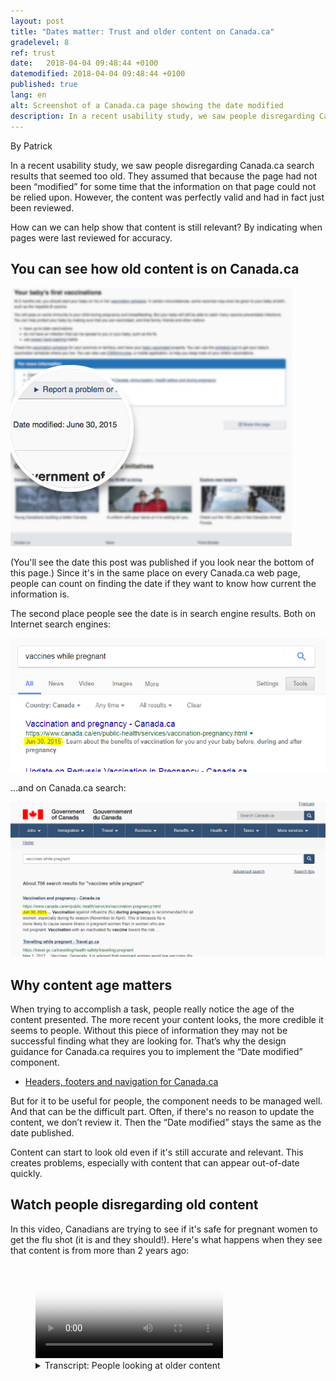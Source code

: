 ```yaml
---
layout: post
title: "Dates matter: Trust and older content on Canada.ca"
gradelevel: 8
ref: trust
date:   2018-04-04 09:48:44 +0100
datemodified: 2018-04-04 09:48:44 +0100
published: true
lang: en
alt: Screenshot of a Canada.ca page showing the date modified
description: In a recent usability study, we saw people disregarding Canada.ca search results that seemed too old. Find out how you can validate your content and show that it's still current.
---
```

By Patrick

In a recent usability study, we saw people disregarding Canada.ca search results that seemed too old. They assumed that because the page had not been “modified” for some time that the information on that page could not be relied upon. However, the content was perfectly valid and had in fact just been reviewed.

How can we can help show that content is still relevant? By indicating when pages were last reviewed for accuracy. 

## You can see how old content is on Canada.ca ##

<img class="img-responsive border" src="/images/dates-matter/pagewithdate-small-en.jpg" alt="Screenshot of a blurred Canada.ca page showing the date modified near the bottom on the left side." />

(You'll see the date this post was published if you look near the bottom of this page.)
Since it's in the same place on every Canada.ca web page, people can count on finding the date if they want to know how current the information is.

The second place people see the date is in search engine results. Both on Internet search engines:

<img class="img-responsive border" src="/images/dates-matter/blog-date-internet-serp-en.png" alt="Internet search results page for 'Vaccines while pregnant' showing a Canada.ca result (Vaccinations and pregnancy) with June 30, 2015 highlighted">

...and on Canada.ca search:

<img class="img-responsive border" src="/images/dates-matter/blog-date-canadadotca-serp.png" width="1024" alt="Canada.ca search results page for 'vaccines while pregnant' showing a result (Vaccinations and pregnancy) with June 20, 2015 highlighted">

## Why content age matters ##

When trying to accomplish a task, people really notice the age of the content presented. The more recent your content looks, the more credible it seems to people. Without this piece of information they may not be successful finding what they are looking for. 
That’s why the design guidance for Canada.ca requires you to implement the “Date modified” component.

<ul><li> <a href="https://www.canada.ca/en/treasury-board-secretariat/services/government-communications/canada-content-information-architecture-specification/headers-footers-navigation.html#toc3">Headers, footers and navigation for Canada.ca</a></li></ul>

But for it to be useful for people, the component needs to be managed well. And that can be the difficult part. Often, if there's no reason to update the content, we don’t review it. Then the “Date modified” stays the same as the date published. 

Content can start to look old even if it's still accurate and relevant. This creates problems, especially with content that can appear out-of-date quickly. 


## Watch people disregarding old content ##

In this video, Canadians are trying to see if it's safe for pregnant women to get the flu shot (it is and they should!). Here's what happens when they see that content is from more than 2 years ago:
<figure class="wb-mltmd wb-init video cc_on"><video poster="/images/dates-matter/old-content-video-poster.jpg" title="Thinking information is out of date"><source type="video/mp4" src="/images/dates-matter/trust-of-old-content.mp4" /><track src="#inline-captions" kind="captions" data-type="text/html" srclang="en" label="English" /></video><figcaption><details id="inline-captions"><summary>Transcript: People looking at older content</summary><p class="wet-boew-vd">(Participant 1)<p class="wet-boew-vd">(Video showing someone looking at a Canada.ca search results page. Text appears pointing to a result for "Vaccination and pregnancy", which has a date of "June 20, 2015".)<span class="wb-tmtxt" data-begin="6.02s" data-dur="6.84s">And, so this is from 2015 so I'll just scroll down a little bit to see if maybe...</span><p class="wet-boew-vd">(The picture zooms into filter controls on the side of the page. The mouse moves over "By date: Past year" and clicks the link.)<span class="wb-tmtxt" data-begin="14.12s" data-dur="4.84s">...maybe from the past year - I'll filter my results...</span><p class="wet-boew-vd">(The search results reload and the Vaccination and pregnancy page is gone.)<span class="wb-tmtxt" data-begin="17.12s" data-dur="4.84s">...in case there's something more current.</span><p class="wet-boew-vd">(Text appears saying that "The filter hid the best result".)<p class="wet-boew-vd">(Participant 2)<p class="wet-boew-vd">(Someone is looking at a Canada.ca search results page on a mobile phone.)<span class="wb-tmtxt" data-begin="26.12s" data-dur="3.84s">This information goes back to 2015.</span><p class="wet-boew-vd">(They tap the first result and see the Vaccination and pregnancy page. They begin scrolling down.)<span class="wb-tmtxt" data-begin="29.00s" data-dur="4.84s">I wonder if there's anything that's newer than that.</span><span class="wb-tmtxt" data-begin="32.00s" data-dur="3.84s">Although that's still pretty current...</span><span class="wb-tmtxt" data-begin="36.41s" data-dur="3.84s">...I'd feel better if there was something a little newer.<span><p class="wet-boew-vd">(Participant 3)<p class="wet-boew-vd">(Another person on a different mobile phone is looking at Canada.ca search results. They scroll down and look at the first result.)<span class="wb-tmtxt" data-begin="47.72s" data-dur="3.84s">Vaccination and pregnancy ok...</span><p class="wet-boew-vd">(They seem ready to tap the link to the page, but hesitate.)<span class="wb-tmtxt" data-begin="52.42s" data-dur="3.84s">...but that's like from 2015</span><span class="wb-tmtxt" data-begin="55.12s" data-dur="3.84s">Where's the latest information from it?
  
Even if the information is perfectly valid, people still thought there should be something newer.

## Review content regularly to confirm it’s up to date, not just when you change it ##

Review your content regularly as part of your content management lifecycle. How often to review depends on the content. Make sure you understand the business lifecycle of the content and review as often as makes sense.

These tests have confirmed something we've had our eye on for a while. Currently, our guidance suggests only updating the “Date modified” component when making significant changes to content. We’ll be making changes to the guidance to reflect the need for a regular content review cycle that reaffirms content currency for people on Canada.ca.

## If you reviewed the page and it's still valid, update its “Date modified” ##

If you've done a full review of the content and decided it's still valid, then you can update the “Date modified” component. The date issued remains the same, but this provides a signal that the content has been assessed and is still current.

It's very important not to update the “Date modified” component of pages without the proper review, just because you want to make them <strong>look</strong> new. Knowing the actual date something was modified or reviewed is important. It should only be done as part of a content lifecycle review process that has actually determined that the content is still valid. 

## We want to hear from you ##

Let us know what you think about optimization for Canada.ca. Email us at <a href="mailto:information@tbs-sct.gc.ca">information@tbs-sct.gc.ca</a> or tweet using the hashtag <a href="https://twitter.com/search?q=%23Canadadotca">#Canadadotca</a>.
